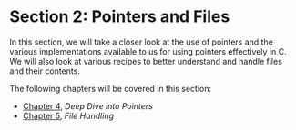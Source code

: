 # Section 2: Pointers and Files

In this section, we will take a closer look at the use of pointers and the various implementations available to us for using pointers effectively in C. We will also look at various recipes to better understand and handle files and their contents.

The following chapters will be covered in this section:

*   [Chapter 4](e7568e63-9577-4ec3-b3d0-bc4d4fe9b71d.xhtml), *Deep Dive into Pointers*
*   [Chapter 5](947d4b9d-0441-43af-86c1-270d385a9fd0.xhtml), *File Handling*